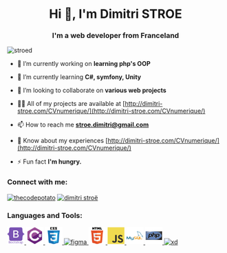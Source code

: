 <h1 align="center">Hi 👋, I'm Dimitri STROE</h1>
<h3 align="center">I'm a web developer from Franceland</h3>

<p align="left"> <img src="https://komarev.com/ghpvc/?username=stroed&label=Profile%20views&color=0e75b6&style=flat" alt="stroed" /> </p>

- 🔭 I’m currently working on **learning php's OOP**

- 🌱 I’m currently learning **C#, symfony, Unity**

- 👯 I’m looking to collaborate on **various web projects**

- 👨‍💻 All of my projects are available at [http://dimitri-stroe.com/CVnumerique/](http://dimitri-stroe.com/CVnumerique/)

- 📫 How to reach me **stroe.dimitri@gmail.com**

- 📄 Know about my experiences [http://dimitri-stroe.com/CVnumerique/](http://dimitri-stroe.com/CVnumerique/)

- ⚡ Fun fact **I'm hungry.**

<h3 align="left">Connect with me:</h3>
<p align="left">
<a href="https://twitter.com/thecodepotato" target="blank"><img align="center" src="https://raw.githubusercontent.com/rahuldkjain/github-profile-readme-generator/master/src/images/icons/Social/twitter.svg" alt="thecodepotato" height="30" width="40" /></a>
<a href="https://linkedin.com/in/dimitri stroë" target="blank"><img align="center" src="https://raw.githubusercontent.com/rahuldkjain/github-profile-readme-generator/master/src/images/icons/Social/linked-in-alt.svg" alt="dimitri stroë" height="30" width="40" /></a>
</p>

<h3 align="left">Languages and Tools:</h3>
<p align="left"> <a href="https://getbootstrap.com" target="_blank" rel="noreferrer"> <img src="https://raw.githubusercontent.com/devicons/devicon/master/icons/bootstrap/bootstrap-plain-wordmark.svg" alt="bootstrap" width="40" height="40"/> </a> <a href="https://www.w3schools.com/cs/" target="_blank" rel="noreferrer"> <img src="https://raw.githubusercontent.com/devicons/devicon/master/icons/csharp/csharp-original.svg" alt="csharp" width="40" height="40"/> </a> <a href="https://www.w3schools.com/css/" target="_blank" rel="noreferrer"> <img src="https://raw.githubusercontent.com/devicons/devicon/master/icons/css3/css3-original-wordmark.svg" alt="css3" width="40" height="40"/> </a> <a href="https://www.figma.com/" target="_blank" rel="noreferrer"> <img src="https://www.vectorlogo.zone/logos/figma/figma-icon.svg" alt="figma" width="40" height="40"/> </a> <a href="https://www.w3.org/html/" target="_blank" rel="noreferrer"> <img src="https://raw.githubusercontent.com/devicons/devicon/master/icons/html5/html5-original-wordmark.svg" alt="html5" width="40" height="40"/> </a> <a href="https://developer.mozilla.org/en-US/docs/Web/JavaScript" target="_blank" rel="noreferrer"> <img src="https://raw.githubusercontent.com/devicons/devicon/master/icons/javascript/javascript-original.svg" alt="javascript" width="40" height="40"/> </a> <a href="https://www.mysql.com/" target="_blank" rel="noreferrer"> <img src="https://raw.githubusercontent.com/devicons/devicon/master/icons/mysql/mysql-original-wordmark.svg" alt="mysql" width="40" height="40"/> </a> <a href="https://www.php.net" target="_blank" rel="noreferrer"> <img src="https://raw.githubusercontent.com/devicons/devicon/master/icons/php/php-original.svg" alt="php" width="40" height="40"/> </a> <a href="https://www.adobe.com/products/xd.html" target="_blank" rel="noreferrer"> <img src="https://cdn.worldvectorlogo.com/logos/adobe-xd.svg" alt="xd" width="40" height="40"/> </a> </p>
